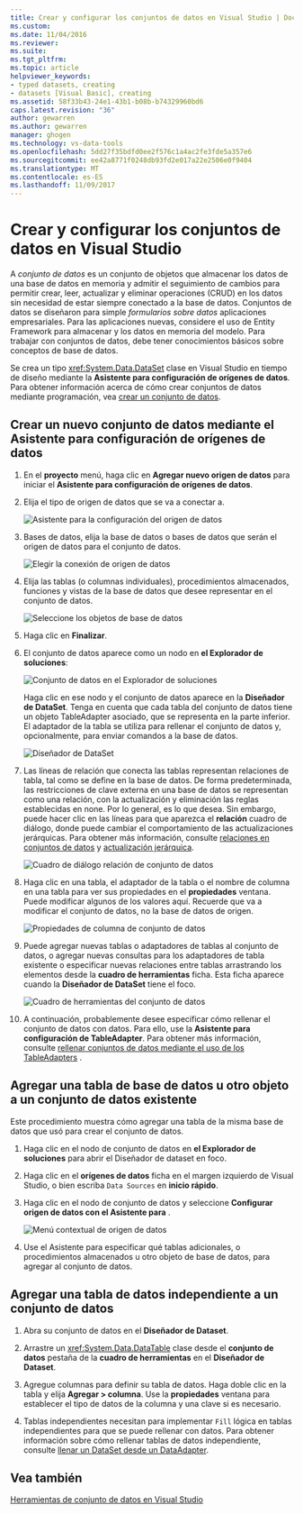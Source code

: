 ```yaml
---
title: Crear y configurar los conjuntos de datos en Visual Studio | Documentos de Microsoft
ms.custom: 
ms.date: 11/04/2016
ms.reviewer: 
ms.suite: 
ms.tgt_pltfrm: 
ms.topic: article
helpviewer_keywords:
- typed datasets, creating
- datasets [Visual Basic], creating
ms.assetid: 58f33b43-24e1-43b1-b08b-b74329960bd6
caps.latest.revision: "36"
author: gewarren
ms.author: gewarren
manager: ghogen
ms.technology: vs-data-tools
ms.openlocfilehash: 5dd27f35bdfd0ee2f576c1a4ac2fe3fde5a357e6
ms.sourcegitcommit: ee42a8771f0248db93fd2e017a22e2506e0f9404
ms.translationtype: MT
ms.contentlocale: es-ES
ms.lasthandoff: 11/09/2017
---
```

# <a name="create-and-configure-datasets-in-visual-studio"></a>Crear y configurar los conjuntos de datos en Visual Studio
A *conjunto de datos* es un conjunto de objetos que almacenar los datos de una base de datos en memoria y admitir el seguimiento de cambios para permitir crear, leer, actualizar y eliminar operaciones (CRUD) en los datos sin necesidad de estar siempre conectado a la base de datos. Conjuntos de datos se diseñaron para simple *formularios sobre datos* aplicaciones empresariales. Para las aplicaciones nuevas, considere el uso de Entity Framework para almacenar y los datos en memoria del modelo. Para trabajar con conjuntos de datos, debe tener conocimientos básicos sobre conceptos de base de datos.  
  
 Se crea un tipo <xref:System.Data.DataSet> clase en Visual Studio en tiempo de diseño mediante la **Asistente para configuración de orígenes de datos**. Para obtener información acerca de cómo crear conjuntos de datos mediante programación, vea [crear un conjunto de datos](/dotnet/framework/data/adonet/dataset-datatable-dataview/creating-a-dataset).  
  
## <a name="create-a-new-dataset-by-using-the-data-source-configuration-wizard"></a>Crear un nuevo conjunto de datos mediante el Asistente para configuración de orígenes de datos  
  
1.  En el **proyecto** menú, haga clic en **Agregar nuevo origen de datos** para iniciar el **Asistente para configuración de orígenes de datos**.  
  
2.  Elija el tipo de origen de datos que se va a conectar a.  
  
     ![Asistente para la configuración del origen de datos](../data-tools/media/data-source-configuration-wizard.png "Asistente para la configuración del origen de datos")  
  
3.  Bases de datos, elija la base de datos o bases de datos que serán el origen de datos para el conjunto de datos.  
  
     ![Elegir la conexión de origen de datos](../data-tools/media/data-source-choose-a-connection.png "elegir la conexión de origen de datos")  
  
4.  Elija las tablas (o columnas individuales), procedimientos almacenados, funciones y vistas de la base de datos que desee representar en el conjunto de datos.  
  
     ![Seleccione los objetos de base de datos](../data-tools/media/raddata-chose-objects.png "raddata elegía objetos")  
  
5.  Haga clic en **Finalizar**.  
  
6.  El conjunto de datos aparece como un nodo en **el Explorador de soluciones**:  
  
     ![Conjunto de datos en el Explorador de soluciones](../data-tools/media/dataset-in-solution-explorer.png "conjunto de datos en el Explorador de soluciones")  
  
     Haga clic en ese nodo y el conjunto de datos aparece en la **Diseñador de DataSet**. Tenga en cuenta que cada tabla del conjunto de datos tiene un objeto TableAdapter asociado, que se representa en la parte inferior. El adaptador de la tabla se utiliza para rellenar el conjunto de datos y, opcionalmente, para enviar comandos a la base de datos.  
  
     ![Diseñador de DataSet](../data-tools/media/dataset-designer.png "Diseñador de DataSet")  
  
7.  Las líneas de relación que conecta las tablas representan relaciones de tabla, tal como se define en la base de datos. De forma predeterminada, las restricciones de clave externa en una base de datos se representan como una relación, con la actualización y eliminación las reglas establecidas en none. Por lo general, es lo que desea. Sin embargo, puede hacer clic en las líneas para que aparezca el **relación** cuadro de diálogo, donde puede cambiar el comportamiento de las actualizaciones jerárquicas. Para obtener más información, consulte [relaciones en conjuntos de datos](../data-tools/relationships-in-datasets.md) y [actualización jerárquica](../data-tools/hierarchical-update.md).  
  
     ![Cuadro de diálogo relación de conjunto de datos](../data-tools/media/raddata-relation-dialog.png "raddata cuadro de diálogo de relación")  
  
8.  Haga clic en una tabla, el adaptador de la tabla o el nombre de columna en una tabla para ver sus propiedades en el **propiedades** ventana. Puede modificar algunos de los valores aquí. Recuerde que va a modificar el conjunto de datos, no la base de datos de origen.  
  
     ![Propiedades de columna de conjunto de datos](../data-tools/media/dataset-column-properties.png "propiedades de columna de conjunto de datos")  
  
9. Puede agregar nuevas tablas o adaptadores de tablas al conjunto de datos, o agregar nuevas consultas para los adaptadores de tabla existente o especificar nuevas relaciones entre tablas arrastrando los elementos desde la **cuadro de herramientas** ficha. Esta ficha aparece cuando la **Diseñador de DataSet** tiene el foco.  
  
     ![Cuadro de herramientas del conjunto de datos](../data-tools/media/raddata-dataset-toolbox.png "raddata conjunto de datos de cuadro de herramientas")  
  
10. A continuación, probablemente desee especificar cómo rellenar el conjunto de datos con datos. Para ello, use la **Asistente para configuración de TableAdapter**. Para obtener más información, consulte [rellenar conjuntos de datos mediante el uso de los TableAdapters](../data-tools/fill-datasets-by-using-tableadapters.md) .  
  
## <a name="add-a-database-table-or-other-object-to-an-existing-dataset"></a>Agregar una tabla de base de datos u otro objeto a un conjunto de datos existente  
 Este procedimiento muestra cómo agregar una tabla de la misma base de datos que usó para crear el conjunto de datos.  
  
1.  Haga clic en el nodo de conjunto de datos en **el Explorador de soluciones** para abrir el Diseñador de dataset en foco.  
  
2.  Haga clic en el **orígenes de datos** ficha en el margen izquierdo de Visual Studio, o bien escriba `Data Sources` en **inicio rápido**.  
  
3.  Haga clic en el nodo de conjunto de datos y seleccione **Configurar origen de datos con el Asistente para** .  
  
     ![Menú contextual de origen de datos](../data-tools/media/data-source-context-menu.png "menú contextual de origen de datos")  
  
4.  Use el Asistente para especificar qué tablas adicionales, o procedimientos almacenados u otro objeto de base de datos, para agregar al conjunto de datos.  
  
## <a name="add-a-stand-alone-data-table-to-a-dataset"></a>Agregar una tabla de datos independiente a un conjunto de datos  
  
1.  Abra su conjunto de datos en el **Diseñador de Dataset**.  
  
2.  Arrastre un <xref:System.Data.DataTable> clase desde el **conjunto de datos** pestaña de la **cuadro de herramientas** en el **Diseñador de Dataset**.  
  
3.  Agregue columnas para definir su tabla de datos. Haga doble clic en la tabla y elija **Agregar > columna**. Use la **propiedades** ventana para establecer el tipo de datos de la columna y una clave si es necesario.  
  
4.  Tablas independientes necesitan para implementar `Fill` lógica en tablas independientes para que se puede rellenar con datos. Para obtener información sobre cómo rellenar tablas de datos independiente, consulte [llenar un DataSet desde un DataAdapter](/dotnet/framework/data/adonet/populating-a-dataset-from-a-dataadapter).

## <a name="see-also"></a>Vea también
[Herramientas de conjunto de datos en Visual Studio](../data-tools/dataset-tools-in-visual-studio.md)